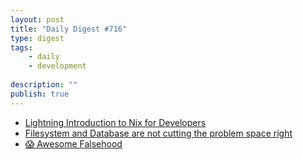 ```yaml
---
layout: post
title: "Daily Digest #716"
type: digest
tags: 
    - daily
    - development
    
description: ""
publish: true
---
```


- [Lightning Introduction to Nix for Developers](https://blog.sulami.xyz/posts/nix-for-developers/)
- [Filesystem and Database are not cutting the problem space right](https://boomla.com/blog/filesystem-and-database-are-not-cutting-the-problem-space-right)
- [😱 Awesome Falsehood](https://github.com/kdeldycke/awesome-falsehood)
